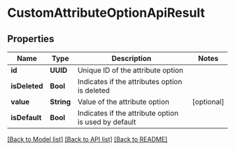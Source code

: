 # CustomAttributeOptionApiResult

## Properties
Name | Type | Description | Notes
------------ | ------------- | ------------- | -------------
**id** | **UUID** | Unique ID of the attribute option | 
**isDeleted** | **Bool** | Indicates if the attributes option is deleted | 
**value** | **String** | Value of the attribute option | [optional] 
**isDefault** | **Bool** | Indicates if the attribute option is used by default | 

[[Back to Model list]](../README.md#documentation-for-models) [[Back to API list]](../README.md#documentation-for-api-endpoints) [[Back to README]](../README.md)


